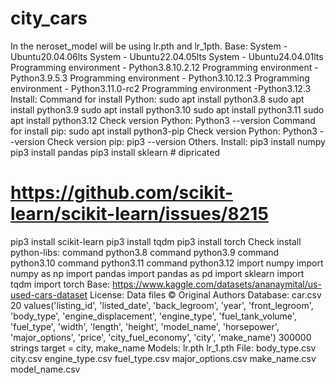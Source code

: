 # city_cars
In the neroset_model will be using lr.pth and lr_1pth.
Base:
System - Ubuntu20.04.06lts
System - Ubuntu22.04.05lts
System - Ubuntu24.04.01lts
Programming environment - Python3.8.10.2.12
Programming environment - Python3.9.5.3
Programming environment - Python3.10.12.3
Programming environment - Python3.11.0-rc2
Programming environment -Python3.12.3
Install:
Command for install Python:
sudo apt install python3.8
sudo apt install python3.9
sudo apt install python3.10
sudo apt install python3.11
sudo apt install python3.12
Check version Python:
Python3 --version
Command for install pip:
sudo apt install python3-pip
Check version Python:
Python3 --version
Check version pip:
pip3 --version
Others.
Install:
pip3 install numpy
pip3 install pandas
pip3 install sklearn # dipricated
# https://github.com/scikit-learn/scikit-learn/issues/8215
pip3 install scikit-learn
pip3 install tqdm
pip3 install torch
Check install python-libs:
command python3.8
command python3.9
command python3.10
command python3.11
command python3.12
import numpy
import numpy as np
import pandas
import pandas as pd
import sklearn
import tqdm
import torch
Base:
https://www.kaggle.com/datasets/ananaymital/us-used-cars-dataset
License:
Data files © Original Authors
Database:
car.csv
20 values('listing_id', 'listed_date', 'back_legroom', 'year', 'front_legroom', 'body_type', 'engine_displacement', 'engine_type', 'fuel_tank_volume', 'fuel_type', 'width', 'length', 'height', 'model_name', 'horsepower', 'major_options', 'price', 'city_fuel_economy', 'city', 'make_name')
300000 strings
target = city, make_name
Models:
lr.pth
lr_1.pth
File:
body_type.csv
city.csv
engine_type.csv
fuel_type.csv
major_options.csv
make_name.csv
model_name.csv
